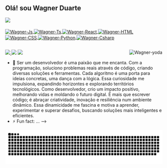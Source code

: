 ## Olá! sou Wagner Duarte
<div>
  <a href="https://github.com/wagner-duarte">
  <img height="160em" src="https://github-readme-stats.vercel.app/api?username=wagner-duarte&show_icons=true&theme=dark&include_all_commits=true&count_private=true"/>

  
</div>
  
  <div style="display: inline_block"><br>
  <img align="center" alt="Wagner-Js" height="72" width="72" src="https://cdn.jsdelivr.net/gh/devicons/devicon/icons/java/java-original-wordmark.svg">
  <img align="center" alt="Wagner-Ts" height="72" width="72" src="https://cdn.jsdelivr.net/gh/devicons/devicon/icons/apache/apache-original-wordmark.svg">
  <img align="center" alt="Wagner-React" height="72" width="72" src="https://cdn.jsdelivr.net/gh/devicons/devicon/icons/vscode/vscode-original-wordmark.svg">
  <img align="center" alt="Wagner-HTML" height="72" width="72" src="https://cdn.jsdelivr.net/gh/devicons/devicon/icons/spring/spring-original-wordmark.svg">
  <img align="center" alt="Wagner-CSS" height="72" width="72" src="https://cdn.jsdelivr.net/gh/devicons/devicon/icons/html5/html5-original-wordmark.svg">
  <img align="center" alt="Wagner-Python" height="72" width="72" src="https://cdn.jsdelivr.net/gh/devicons/devicon/icons/css3/css3-original-wordmark.svg">
  <img align="center" alt="Wagner-Csharp" height="72" width="72" src="https://cdn.jsdelivr.net/gh/devicons/devicon/icons/nodejs/nodejs-original-wordmark.svg">
  
</div>
  
  ##
  
  <div> 
   	 
  <a href="mailto:duartti@gmail.com">
<img src="https://img.shields.io/badge/Gmail-D14836?style=for-the-badge&logo=gmail&logoColor=white" />
</a>
  <a href="https://www.linkedin.com/in/wagner-duarte" target="_blank"><img src="https://img.shields.io/badge/-LinkedIn-%230077B5?style=for-the-badge&logo=linkedin&logoColor=white"   target="_blank"></a> 
    <a href="https://api.whatsapp.com/send?l=pt_AO&phone=+12991159575&text=Wagner Duarte, can we have a chat?">
<img src="https://img.shields.io/badge/WhatsApp-25D366?style=for-the-badge&logo=whatsapp&logoColor=white" />
</a>
    <img align="right" alt="Wagner-yoda" src="https://www.1datagroup.com/wp-content/uploads/2020/12/loading_java.gif">
 </div>
 
  

- 🌱 Ser um desenvolvedor é uma paixão que me encanta. Com a programação, soluciono problemas reais através de código, criando diversas soluções e ferramentas. Cada algoritmo é uma porta para ideias concretas, uma dança com a lógica. Essa curiosidade me impulsiona, expandindo horizontes e explorando territórios tecnológicos. Como desenvolvedor, crio um impacto positivo, melhorando vidas e moldando o futuro digital. É mais que escrever código; é abraçar criatividade, inovação e resiliência num ambiente dinâmico. Essa dinamicidade me fascina e motiva a aprender, experimentar e superar desafios, buscando soluções mais inteligentes e eficientes.
- ⚡ Fun fact: ...
-->
<div> 

 
 
  ![Snake animation](https://github.com/wagner-duarte/wagner-duarte/blob/output/github-contribution-grid-snake.svg)
 
</div>
